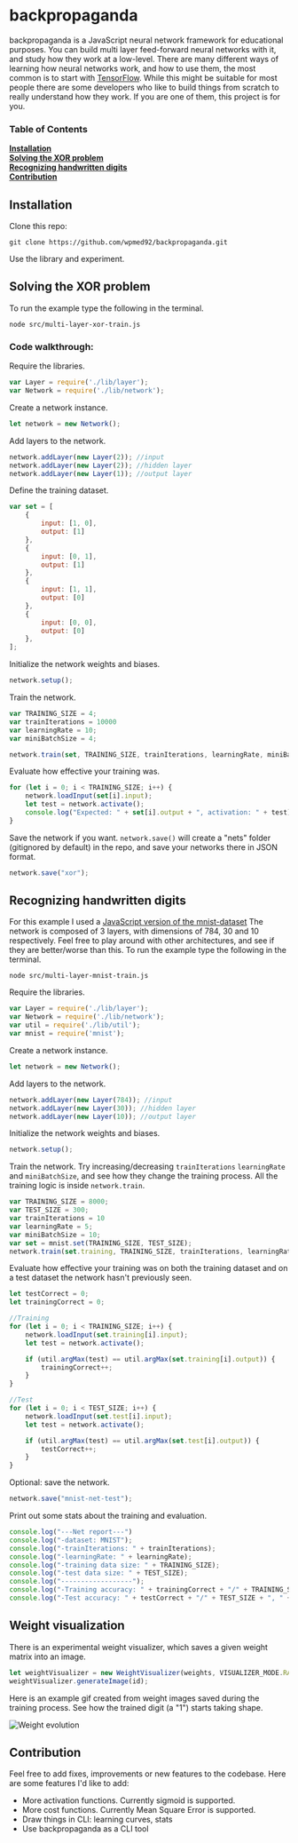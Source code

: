 # backpropaganda
backpropaganda is a JavaScript neural network framework for educational purposes. You can build multi layer feed-forward neural
networks with it, and study how they work at a low-level. There are many different ways of learning how neural networks work, and how to
use them, the most common is to start with [TensorFlow](https://github.com/tensorflow/tensorflow). While this might be suitable for most people there are some developers who
like to build things from scratch to really understand how they work. If you are one of them, this project is for you.

### Table of Contents
**[Installation](#installation)**<br>
**[Solving the XOR problem](#solving-the-xor-problem)**<br>
**[Recognizing handwritten digits](#recognizing-handwritten-digits)**<br>
**[Contribution](#contribution)**<br>

## Installation

Clone this repo:

`git clone https://github.com/wpmed92/backpropaganda.git`

Use the library and experiment.

## Solving the XOR problem

To run the example type the following in the terminal.

`node src/multi-layer-xor-train.js`

### Code walkthrough:

Require the libraries.

```javascript
var Layer = require('./lib/layer');
var Network = require('./lib/network');
```

Create a network instance.

```javascript
let network = new Network();
```

Add layers to the network.

```javascript
network.addLayer(new Layer(2)); //input
network.addLayer(new Layer(2)); //hidden layer
network.addLayer(new Layer(1)); //output layer
```

Define the training dataset.

```javascript
var set = [
    {
        input: [1, 0],
        output: [1]
    },
    {
        input: [0, 1],
        output: [1]
    },
    {
        input: [1, 1],
        output: [0]
    },
    {
        input: [0, 0],
        output: [0]
    },
];
```

Initialize the network weights and biases.

```javascript
network.setup();
```

Train the network.

```javascript
var TRAINING_SIZE = 4;
var trainIterations = 10000
var learningRate = 10;
var miniBatchSize = 4;

network.train(set, TRAINING_SIZE, trainIterations, learningRate, miniBatchSize);
```

Evaluate how effective your training was.

```javascript
for (let i = 0; i < TRAINING_SIZE; i++) {
    network.loadInput(set[i].input);
    let test = network.activate(); 
    console.log("Expected: " + set[i].output + ", activation: " + test);
}
```

Save the network if you want. `network.save()` will create a "nets" folder (gitignored by default) in the repo, and save your networks there in JSON format.

```javascript
network.save("xor");
```


## Recognizing handwritten digits

For this example I used a [JavaScript version of the mnist-dataset](https://github.com/cazala/mnist)
The network is composed of 3 layers, with dimensions of 784, 30 and 10 respectively.
Feel free to play around with other architectures, and see if they are better/worse than this.
To run the example type the following in the terminal.

`node src/multi-layer-mnist-train.js`

Require the libraries.

```javascript
var Layer = require('./lib/layer');
var Network = require('./lib/network');
var util = require('./lib/util');
var mnist = require('mnist');
```

Create a network instance.

```javascript
let network = new Network();
```

Add layers to the network.

```javascript
network.addLayer(new Layer(784)); //input
network.addLayer(new Layer(30)); //hidden layer
network.addLayer(new Layer(10)); //output layer
```

Initialize the network weights and biases.

```javascript
network.setup();
```

Train the network. 
Try increasing/decreasing `trainIterations` `learningRate` and `miniBatchSize`, and see how they change the training process. All the training logic is inside `network.train`.

```javascript
var TRAINING_SIZE = 8000;
var TEST_SIZE = 300;
var trainIterations = 10
var learningRate = 5;
var miniBatchSize = 10;
var set = mnist.set(TRAINING_SIZE, TEST_SIZE);
network.train(set.training, TRAINING_SIZE, trainIterations, learningRate, miniBatchSize);
```

Evaluate how effective your training was on both the training dataset and on a test dataset the network hasn't previously seen.

```javascript
let testCorrect = 0;
let trainingCorrect = 0;

//Training
for (let i = 0; i < TRAINING_SIZE; i++) {
    network.loadInput(set.training[i].input);
    let test = network.activate();

    if (util.argMax(test) == util.argMax(set.training[i].output)) {
        trainingCorrect++;
    }
}

//Test
for (let i = 0; i < TEST_SIZE; i++) {
    network.loadInput(set.test[i].input);
    let test = network.activate();

    if (util.argMax(test) == util.argMax(set.test[i].output)) {
        testCorrect++;
    }
}
```

Optional: save the network.

```javascript
network.save("mnist-net-test");
```

Print out some stats about the training and evaluation.

```javascript
console.log("---Net report---")
console.log("-dataset: MNIST");
console.log("-trainIterations: " + trainIterations);
console.log("-learningRate: " + learningRate);
console.log("-training data size: " + TRAINING_SIZE);
console.log("-test data size: " + TEST_SIZE);
console.log("------------------");
console.log("-Training accuracy: " + trainingCorrect + "/" + TRAINING_SIZE + ", " + trainingCorrect/TRAINING_SIZE*100 + "%");
console.log("-Test accuracy: " + testCorrect + "/" + TEST_SIZE + ", " + testCorrect/TEST_SIZE*100 + "%");
```

## Weight visualization

There is an experimental weight visualizer, which saves a given weight matrix into an image.

```javascript
let weightVisualizer = new WeightVisualizer(weights, VISUALIZER_MODE.RAINBOW);
weightVisualizer.generateImage(id);
```

Here is an example gif created from weight images saved during the training process. See how the trained digit (a "1") starts taking shape.

![Weight evolution](https://github.com/wpmed92/backpropaganda/blob/master/weight_evolution.gif)

## Contribution

Feel free to add fixes, improvements or new features to the codebase.
Here are some features I'd like to add:

* More activation functions. Currently sigmoid is supported.
* More cost functions. Currently Mean Square Error is supported.
* Draw things in CLI: learning curves, stats
* Use backpropaganda as a CLI tool
